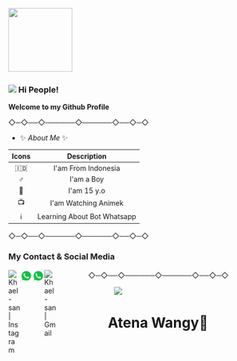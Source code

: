 </p>
<img src="https://i.ibb.co/mF5TZqH/VID-20210918-WA0051.gif" width="128" height="128"</p>

### <img src="https://github.com/TheDudeThatCode/TheDudeThatCode/blob/master/Assets/Hi.gif" width="29px"> **Hi People!**

**Welcome to my Github Profile**

◇─◇──◇──────◇──────◇──◇─◇

 - ✨ _About Me_ ✨

| Icons  |                     Description           |
| :-----------: | :--------------------------------: |
|       🇮🇩        |   I'am From Indonesia                     |
|       ♂️        |   I'am a Boy                     |
|       👔        |   I'am 15 y.o                      |
|       📺        |   I'am Watching Animek                |
|       ℹ️        |   Learning About Bot Whatsapp                |

◇─◇──◇──────◇──────◇──◇─◇
ㅤ
### My Contact & Social Media
 <a href="https://www.instagram.com/khaelll._/">
    <img align="left" alt="Khael-san | Instagram" width="24px" src="https://github.com/TheDudeThatCode/TheDudeThatCode/blob/master/Assets/Instagram.svg" />
  </a> &nbsp;&nbsp; <a href="wa.me/6282248192917">
    <img align="left" alt="Khael-san | WhatsApp" width="24px" src="https://github.com/appicons/Whatsapp/blob/master/icons/whatsapp_194x194.png" />
  </a> &nbsp;&nbsp; <a href="wa.me/maintance">
    <img align="left" alt="Khael-san | Bot WhatsApp" width="24px" src="https://github.com/appicons/Whatsapp/blob/master/icons/whatsapp_194x194.png" />
  </a> &nbsp;&nbsp; <a href="khaelllll02@gmail.com/">
    <img align="left" alt="Khael-san | Gmail" width="24px" src="https://github.com/TheDudeThatCode/TheDudeThatCode/blob/master/Assets/Gmail.svg" />
  </a> &nbsp;&nbsp;
  ㅤ
◇─◇──◇──────◇──────◇──◇─◇
ㅤ




<p align="center">
	<img src="https://i.ibb.co/x7BV2js/20210918-211433.png" width="35%" style="margin-left: auto;margin-right: auto;display: block;">
</p>
<h1 align="center">Atena Wangy🥵</h1>